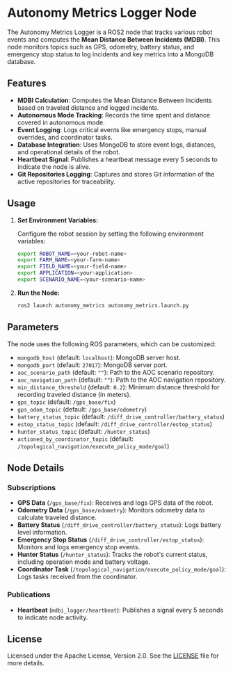 # Autonomy Metrics Logger Node

The Autonomy Metrics Logger is a ROS2 node that tracks various robot events and computes the **Mean Distance Between Incidents (MDBI)**. This node monitors topics such as GPS, odometry, battery status, and emergency stop status to log incidents and key metrics into a MongoDB database.

## Features

- **MDBI Calculation**: Computes the Mean Distance Between Incidents based on traveled distance and logged incidents.
- **Autonomous Mode Tracking**: Records the time spent and distance covered in autonomous mode.
- **Event Logging**: Logs critical events like emergency stops, manual overrides, and coordinator tasks.
- **Database Integration**: Uses MongoDB to store event logs, distances, and operational details of the robot.
- **Heartbeat Signal**: Publishes a heartbeat message every 5 seconds to indicate the node is alive.
- **Git Repositories Logging**: Captures and stores Git information of the active repositories for traceability.

## Usage

1. **Set Environment Variables:**

   Configure the robot session by setting the following environment variables:

    ```sh
    export ROBOT_NAME=<your-robot-name>
    export FARM_NAME=<your-farm-name>
    export FIELD_NAME=<your-field-name>
    export APPLICATION=<your-application>
    export SCENARIO_NAME=<your-scenario-name>
    ```

2. **Run the Node:**

    ```sh
    ros2 launch autonomy_metrics autonomy_metrics.launch.py
    ```

## Parameters

The node uses the following ROS parameters, which can be customized:

- `mongodb_host` (default: `localhost`): MongoDB server host.
- `mongodb_port` (default: `27017`): MongoDB server port.
- `aoc_scenario_path` (default: `""`): Path to the AOC scenario repository.
- `aoc_navigation_path` (default: `""`): Path to the AOC navigation repository.
- `min_distance_threshold` (default: `0.2`): Minimum distance threshold for recording traveled distance (in meters).
- `gps_topic` (default: `/gps_base/fix`)
- `gps_odom_topic` (default: `/gps_base/odometry`)
- `battery_status_topic` (default: `/diff_drive_controller/battery_status`)
- `estop_status_topic` (default: `/diff_drive_controller/estop_status`)
- `hunter_status_topic` (default: `/hunter_status`)
- `actioned_by_coordinator_topic` (default: `/topological_navigation/execute_policy_mode/goal`)

## Node Details

### Subscriptions

- **GPS Data** (`/gps_base/fix`): Receives and logs GPS data of the robot.
- **Odometry Data** (`/gps_base/odometry`): Monitors odometry data to calculate traveled distance.
- **Battery Status** (`/diff_drive_controller/battery_status`): Logs battery level information.
- **Emergency Stop Status** (`/diff_drive_controller/estop_status`): Monitors and logs emergency stop events.
- **Hunter Status** (`/hunter_status`): Tracks the robot's current status, including operation mode and battery voltage.
- **Coordinator Task** (`/topological_navigation/execute_policy_mode/goal`): Logs tasks received from the coordinator.

### Publications

- **Heartbeat** (`mdbi_logger/heartbeat`): Publishes a signal every 5 seconds to indicate node activity.

## License

Licensed under the Apache License, Version 2.0. See the [LICENSE](http://www.apache.org/licenses/LICENSE-2.0) file for more details.
